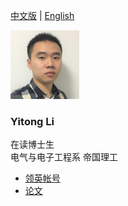   
  
[中文版](https://yt-li.github.io/namecard_cn) | [English](https://yt-li.github.io)   
  
![](https://raw.githubusercontent.com/yt-li/yt-li.github.io/master/LYT.png)
  
### Yitong Li
在读博士生  
电气与电子工程系
帝国理工
  
- [领英帐号](https://www.linkedin.com/in/yitong-li/)  
- [论文](https://yt-li.github.io/publication)
